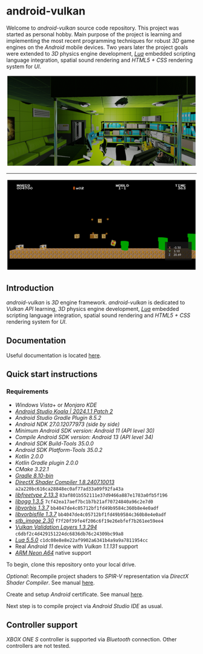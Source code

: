 # android-vulkan

Welcome to _android-vulkan_ source code repository. This project was started as personal hobby. Main purpose of the project is learning and implementing the most recent programming techniques for robust _3D_ game engines on the _Android_ mobile devices. Two years later the project goals were extended to _3D_ physics engine development, [_Lua_](https://en.wikipedia.org/wiki/Lua_(programming_language)) embedded scripting language integration, spatial sound rendering and _HTML5 + CSS_ rendering system for _UI_.

<img src="./docs/images/preview.png"/>

---

<img src="./docs/images/preview-002.png"/>


## Introduction

_android-vulkan_ is _3D_ engine framework. _android-vulkan_ is dedicated to _Vulkan API_ learning, _3D_ physics engine development, [_Lua_](https://en.wikipedia.org/wiki/Lua_(programming_language)) embedded scripting language integration, spatial sound rendering and _HTML5 + CSS_ rendering system for _UI_.

## Documentation

Useful documentation is located [here](docs/documentation.md).

## Quick start instructions

### Requirements

* _Windows Vista_+ or _Monjaro KDE_
* [_Android Studio Koala | 2024.1.1 Patch 2_](https://developer.android.com/studio)
* _Android Studio Gradle Plugin 8.5.2_
* _Android NDK 27.0.12077973 (side by side)_
* _Minimum _Android SDK_ version: Android 11 (API level 30)_
* _Compile _Android SDK_ version: Android 13 (API level 34)_
* _Android SDK Build-Tools 35.0.0_
* _Android SDK Platform-Tools 35.0.2_
* _Kotlin 2.0.0_
* _Kotlin Gradle plugin 2.0.0_
* _CMake 3.22.1_
* [_Gradle 8.10-bin_](https://services.gradle.org/distributions/)
* [_DirectX Shader Compiler 1.8.2407.10013_](https://github.com/microsoft/DirectXShaderCompiler) `a2a220bc616ca28848ec0af77ad33a09f92fa43a`
* [_libfreetype 2.13.3_](https://gitlab.freedesktop.org/freetype/freetype) `83af801b552111e37d9466a887e1783a0fb5f196`
* [_libogg 1.3.5_](https://gitlab.xiph.org/xiph/ogg) `7cf42ea17aef7bc1b7b21af70724840a96c2e7d0`
* [_libvorbis 1.3.7_](https://gitlab.xiph.org/xiph/vorbis) `bb4047de4c05712bf1fd49b9584c360b8e4e0adf`
* [_libvorbisfile 1.3.7_](https://gitlab.xiph.org/xiph/vorbis) `bb4047de4c05712bf1fd49b9584c360b8e4e0adf`
* [_stb_image 2.30_](https://github.com/nothings/stb) `f7f20f39fe4f206c6f19e26ebfef7b261ee59ee4`
* [_Vulkan Validation Layers 1.3.294_](https://github.com/KhronosGroup/Vulkan-ValidationLayers) `c6dbf2c4d429151224dc6836db76c24309bc99a8`
* [_Lua 5.5.0_](https://github.com/lua/lua) `c1dc08e8e8e22af9902a6341b4a9a9a7811954cc`
* Real _Android 11_ device with _Vulkan 1.1.131_ support
* [_ARM Neon A64_](https://developer.arm.com/architectures/instruction-sets/simd-isas/neon/neon-programmers-guide-for-armv8-a/introducing-neon-for-armv8-a) native support

To begin, clone this repository onto your local drive.

_Optional_: Recompile project shaders to _SPIR-V_ representation via _DirectX Shader Compiler_. See manual [here](docs/shader-compilation.md).

Create and setup _Android_ certificate. See manual [here](docs/release-build.md).

Next step is to compile project via _Android Studio IDE_ as usual.

## Controller support

_XBOX ONE S_ controller is supported via _Bluetooth_ connection. Other controllers are not tested.
